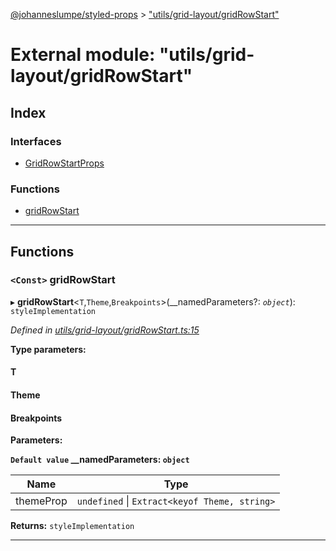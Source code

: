 [@johanneslumpe/styled-props](../README.md) > ["utils/grid-layout/gridRowStart"](../modules/_utils_grid_layout_gridrowstart_.md)

# External module: "utils/grid-layout/gridRowStart"

## Index

### Interfaces

* [GridRowStartProps](../interfaces/_utils_grid_layout_gridrowstart_.gridrowstartprops.md)

### Functions

* [gridRowStart](_utils_grid_layout_gridrowstart_.md#gridrowstart)

---

## Functions

<a id="gridrowstart"></a>

### `<Const>` gridRowStart

▸ **gridRowStart**<`T`,`Theme`,`Breakpoints`>(__namedParameters?: *`object`*): `styleImplementation`

*Defined in [utils/grid-layout/gridRowStart.ts:15](https://github.com/johanneslumpe/styled-props/blob/8e709f1/src/utils/grid-layout/gridRowStart.ts#L15)*

**Type parameters:**

#### T 
#### Theme 
#### Breakpoints 
**Parameters:**

**`Default value` __namedParameters: `object`**

| Name | Type |
| ------ | ------ |
| themeProp | `undefined` \| `Extract<keyof Theme, string>` |

**Returns:** `styleImplementation`

___

